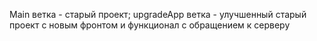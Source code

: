Main ветка - старый проект;
upgradeApp ветка - улучшенный старый проект с новым фронтом и функционал с обращением к серверу
